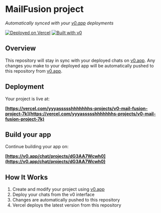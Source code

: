# MailFusion project

*Automatically synced with your [v0.app](https://v0.app) deployments*

[![Deployed on Vercel](https://img.shields.io/badge/Deployed%20on-Vercel-black?style=for-the-badge&logo=vercel)](https://vercel.com/yyyassssshhhhhhhs-projects/v0-mail-fusion-project-7k)
[![Built with v0](https://img.shields.io/badge/Built%20with-v0.app-black?style=for-the-badge)](https://v0.app/chat/projects/dG3AA7Wcwh0)

## Overview

This repository will stay in sync with your deployed chats on [v0.app](https://v0.app).
Any changes you make to your deployed app will be automatically pushed to this repository from [v0.app](https://v0.app).

## Deployment

Your project is live at:

**[https://vercel.com/yyyassssshhhhhhhs-projects/v0-mail-fusion-project-7k](https://vercel.com/yyyassssshhhhhhhs-projects/v0-mail-fusion-project-7k)**

## Build your app

Continue building your app on:

**[https://v0.app/chat/projects/dG3AA7Wcwh0](https://v0.app/chat/projects/dG3AA7Wcwh0)**

## How It Works

1. Create and modify your project using [v0.app](https://v0.app)
2. Deploy your chats from the v0 interface
3. Changes are automatically pushed to this repository
4. Vercel deploys the latest version from this repository